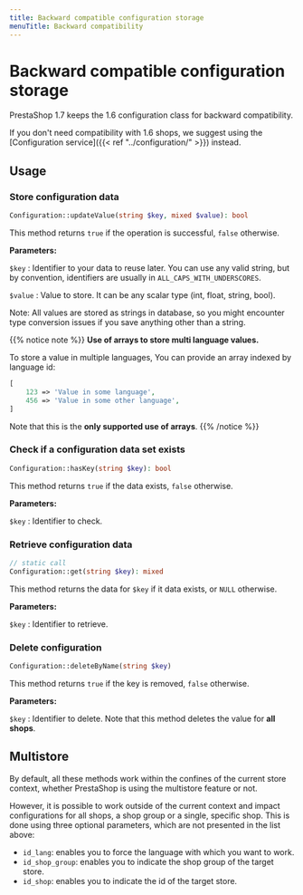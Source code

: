 ```yaml
---
title: Backward compatible configuration storage
menuTitle: Backward compatibility
---
```


# Backward compatible configuration storage

PrestaShop 1.7 keeps the 1.6 configuration class for backward compatibility. 

If you don't need compatibility with 1.6 shops, we suggest using the [Configuration service]({{< ref "../configuration/" >}}) instead.

## Usage

### Store configuration data

```php
Configuration::updateValue(string $key, mixed $value): bool
```

This method returns `true` if the operation is successful, `false` otherwise.

**Parameters:**

`$key`
: Identifier to your data to reuse later. You can use any valid string, but by convention, identifiers are usually in `ALL_CAPS_WITH_UNDERSCORES`.

`$value`
: 
  Value to store. It can be any scalar type (int, float, string, bool).

  Note: All values are stored as strings in database, so you might encounter type conversion issues if you save anything other than a string.

  {{% notice note %}}
  **Use of arrays to store multi language values.**

  To store a value in multiple languages, You can provide an array indexed by language id:
  ```php
  [
      123 => 'Value in some language',
      456 => 'Value in some other language',
  ]
  ```

  Note that this is the **only supported use of arrays**.
  {{% /notice %}}

### Check if a configuration data set exists

```php
Configuration::hasKey(string $key): bool
```

This method returns `true` if the data exists, `false` otherwise.

**Parameters:**

`$key`
: Identifier to check.

### Retrieve configuration data

```php
// static call
Configuration::get(string $key): mixed
```

This method returns the data for `$key` if it data exists, or `NULL` otherwise.

**Parameters:**

`$key`
: Identifier to retrieve.

### Delete configuration

```php
Configuration::deleteByName(string $key)
```
This method returns `true` if the key is removed, `false` otherwise.

**Parameters:**

`$key`
: Identifier to delete. Note that this method deletes the value for **all shops**.


## Multistore

By default, all these methods work within the confines of the current store context, whether PrestaShop is using the multistore feature or not.

However, it is possible to work outside of the current context and impact configurations for all shops, a shop group or a single, specific shop. This is done using three optional parameters, which are not presented in the list above:

- `id_lang`: enables you to force the language with which you want to work.
- `id_shop_group`: enables you to indicate the shop group of the target store.
- `id_shop`: enables you to indicate the id of the target store.

